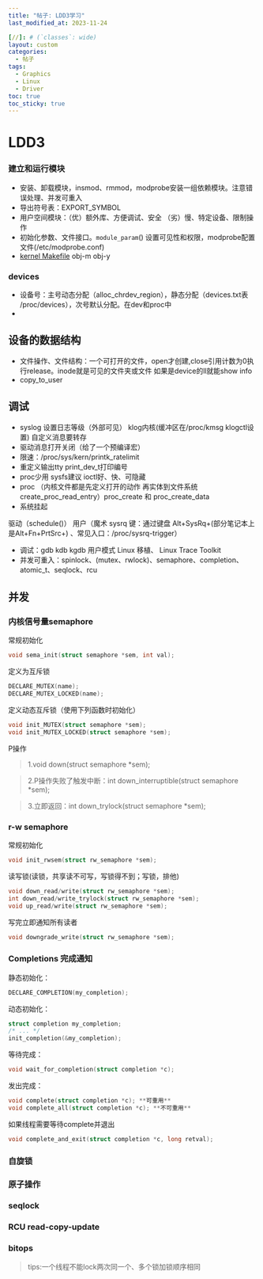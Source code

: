 ```yaml
---
title: "帖子: LDD3学习"
last_modified_at: 2023-11-24

[//]: # (`classes`: wide)
layout: custom
categories:
  - 帖子
tags:
  - Graphics
  - Linux
  - Driver
toc: true
toc_sticky: true
--- 
```


# LDD3

### 建立和运行模块
* 安装、卸载模块，insmod、rmmod，modprobe安装一组依赖模块。注意错误处理、并发可重入
* 导出符号表：EXPORT_SYMBOL
* 用户空间模块：（优）额外库、方便调试、安全 （劣）慢、特定设备、限制操作
* 初始化参数、文件接口。`module_param`() 设置可见性和权限，modprobe配置文件(/etc/modprobe.conf)
* [kernel Makefile](https://github.com/torvalds/linux/blob/master/Documentation/kbuild/makefiles.rst) obj-m obj-y


### devices
* 设备号：主号动态分配（alloc_chrdev_region），静态分配（devices.txt表 /proc/devices），次号默认分配。在dev和proc中
* 


## 设备的数据结构
* 文件操作、文件结构：一个可打开的文件，open才创建,close引用计数为0执行release。inode就是可见的文件夹或文件 如果是device的ll就能show info
* copy_to_user

## 调试
* syslog 设置日志等级（外部可见） klog内核(缓冲区在/proc/kmsg klogctl设置)  自定义消息要转存
* 驱动消息打开关闭（给了一个预编译宏）
* 限速：/proc/sys/kern/printk_ratelimit
* 重定义输出tty print_dev_t打印编号
* proc少用 sysfs建议 ioctl好、快、可隐藏
* proc （内核文件都是先定义打开的动作 再实体到文件系统create_proc_read_entry）proc_create 和 proc_create_data
* 系统挂起 



驱动（schedule()） 用户（魔术 sysrq 键：通过键盘 Alt+SysRq+<command key>(部分笔记本上是Alt+Fn+PrtSrc+<command key>) 、常见入口：/proc/sysrq-trigger）



* 调试：gdb kdb kgdb 用户模式 Linux 移植、 Linux Trace Toolkit 
* 并发可重入：spinlock、(mutex、rwlock)、semaphore、completion、atomic_t、seqlock、rcu

## 并发

### 内核信号量semaphore

常规初始化 

```cpp
void sema_init(struct semaphore *sem, int val);
```

定义为互斥锁 

```cpp
DECLARE_MUTEX(name);
DECLARE_MUTEX_LOCKED(name);
```

定义动态互斥锁（使用下列函数时初始化）

```cpp
void init_MUTEX(struct semaphore *sem);
void init_MUTEX_LOCKED(struct semaphore *sem);
```

P操作

> 1.void down(struct semaphore *sem);

> 2.P操作失败了触发中断：int down_interruptible(struct semaphore *sem); 

> 3.立即返回：int down_trylock(struct semaphore *sem);

### r-w semaphore

常规初始化

```cpp
void init_rwsem(struct rw_semaphore *sem); 
```

读写锁(读锁，共享读不可写，写锁得不到；写锁，排他)

```cpp
void down_read/write(struct rw_semaphore *sem);
int down_read/write_trylock(struct rw_semaphore *sem);
void up_read/write(struct rw_semaphore *sem);
```

写完立即通知所有读者 

```cpp
void downgrade_write(struct rw_semaphore *sem);
```

### Completions 完成通知

静态初始化：

```cpp
DECLARE_COMPLETION(my_completion);
```
动态初始化：

```cpp
struct completion my_completion;
/* ... */
init_completion(&my_completion);
```
等待完成：

```cpp
void wait_for_completion(struct completion *c);
```


发出完成：

```cpp
void complete(struct completion *c); **可重用**
void complete_all(struct completion *c); **不可重用**
```

如果线程需要等待complete并退出

```cpp
void complete_and_exit(struct completion *c, long retval);
```


### 自旋锁

### 原子操作

### seqlock

### RCU read-copy-update

### bitops
> tips:一个线程不能lock两次同一个、多个锁加锁顺序相同
